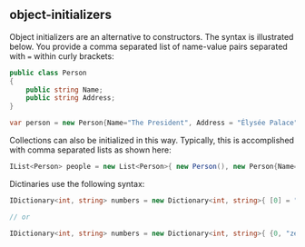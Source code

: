 ## object-initializers

Object initializers are an alternative to constructors. The syntax is illustrated below. You provide a comma separated list of name-value pairs separated with `=` within curly brackets:

```csharp
public class Person
{
    public string Name;
    public string Address;
}

var person = new Person{Name="The President", Address = "Élysée Palace"};
```

Collections can also be initialized in this way. Typically, this is accomplished with comma separated lists as shown here:

```csharp
IList<Person> people = new List<Person>{ new Person(), new Person{Name="Joe Shmo"}};
```

Dictinaries use the following syntax:

```csharp
IDictionary<int, string> numbers = new Dictionary<int, string>{ [0] = "zero", [1] = "one"...};

// or

IDictionary<int, string> numbers = new Dictionary<int, string>{ {0, "zero" }, {1,  "one"}...};
```
